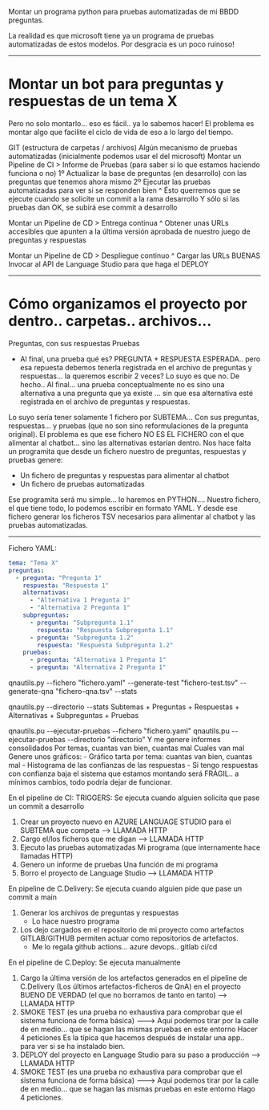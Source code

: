 
Montar un programa python para pruebas automatizadas de mi BBDD preguntas.

La realidad es que microsoft tiene ya un programa de pruebas automatizadas de estos modelos.
Por desgracia es un poco ruinoso!

---

# Montar un bot para preguntas y respuestas de un tema X

Pero no solo montarlo... eso es fácil.. ya lo sabemos hacer!
El problema es montar algo que facilite el ciclo de vida de eso a lo largo del tiempo.

 GIT (estructura de carpetas / archivos)
 Algún mecanismo de pruebas automatizadas (inicialmente podemos usar el del microsoft)
 Montar un Pipeline de CI > Informe de Pruebas (para saber si lo que estamos haciendo funciona o no)
      1º Actualizar la base de preguntas (en desarrollo) con las preguntas que tenemos ahora mismo
      2º Ejecutar las pruebas automatizadas para ver si se responden bien
  ^
  Ésto querremos que se ejecute cuando se solicite un commit a la rama desarrollo
  Y sólo si las pruebas dan OK, se subirá ese commit a desarrollo

 Montar un Pipeline de CD > Entrega continua
    ^
    Obtener unas URLs accesibles que apunten a la última versión aprobada de nuestro juego de preguntas y respuestas

 Montar un Pipeline de CD > Despliegue continuo
    ^
    Cargar las URLs BUENAS 
    Invocar al API de Language Studio para que haga el DEPLOY


---

# Cómo organizamos el proyecto por dentro.. carpetas.. archivos...

Preguntas, con sus respuestas
Pruebas
- Al final, una prueba qué es? PREGUNTA + RESPUESTA ESPERADA.. pero esa repuesta debemos tenerla registrada en el archivo de preguntas y respuestas... la queremos escribir 2 veces? Lo suyo es que no. De hecho.. Al final... una prueba conceptualmente no es sino una alternativa a una pregunta que ya existe ... sin que esa alternativa esté registrada en el archivo de preguntas y respuestas.

Lo suyo sería tener solamente 1 fichero por SUBTEMA... Con sus preguntas, respuestas... y pruebas (que no son sino reformulaciones de la pregunta original).
El problema es que ese fichero NO ES EL FICHERO con el que alimentar al chatbot... sino las alternativas estarían dentro.
Nos hace falta un programita que desde un fichero nuestro de preguntas, respuestas y pruebas genere:
- Un fichero de preguntas y respuestas para alimentar al chatbot
- Un fichero de pruebas automatizadas

Ese programita será mu simple... lo haremos en PYTHON....
Nuestro fichero, el que tiene todo, lo podemos escribir en formato YAML.
Y desde ese fichero generar los ficheros TSV necesarios para alimentar al chatbot y las pruebas automatizadas.

---

Fichero YAML:
```yaml
tema: "Tema X"
preguntas:
  - pregunta: "Pregunta 1"
    respuesta: "Respuesta 1"
    alternativas:
      - "Alternativa 1 Pregunta 1"
      - "Alternativa 2 Pregunta 1"
    subpreguntas:
      - pregunta: "Subpregunta 1.1"
        respuesta: "Respuesta Subpregunta 1.1"
      - pregunta: "Subpregunta 1.2"
        respuesta: "Respuesta Subpregunta 1.2"
    pruebas:
      - pregunta: "Alternativa 1 Pregunta 1"
      - pregunta: "Alternativa 2 Pregunta 1"
```

qnautils.py --fichero "fichero.yaml" --generate-test "fichero-test.tsv" --generate-qna "fichero-qna.tsv" --stats

qnautils.py --directorio --stats
  Subtemas + Preguntas + Respuestas + Alternativas + Subpreguntas + Pruebas

qnautils.pu --ejecutar-pruebas --fichero "fichero.yaml"
qnautils.pu --ejecutar-pruebas --directorio "directorio"
 Y me genere informes consolidados
    Por temas, cuantas van bien, cuantas mal
    Cuales van mal
    Genere unos gráficos:
    - Gráfico tarta por tema: cuantas van bien, cuantas mal
    - Histograma de las confianzas de las respuestas
    - Si tengo respuestas con confianza baja el sistema que estamos montando será FRÁGIL.. a mínimos cambios, todo podría dejar de funcionar.


En el pipeline de CI: TRIGGERS: Se ejecuta cuando alguien solicita que pase un commit a desarrollo
1. Crear un proyecto nuevo en AZURE LANGUAGE STUDIO para el SUBTEMA que competa
    --> LLAMADA HTTP  
2. Cargo el/los ficheros que me digan
    --> LLAMADA HTTP  
3. Ejecuto las pruebas automatizadas
     Mi programa (que internamente hace llamadas HTTP)
5. Genero un informe de pruebas
     Una función de mi programa
6. Borro el proyecto de Language Studio
    --> LLAMADA HTTP  

En pipeline de C.Delivery: Se ejecuta cuando alguien pide que pase un commit a main
1. Generar los archivos de preguntas y respuestas
   - Lo hace nuestro programa 
3. Los dejo cargados en el repositorio de mi proyecto como artefactos
   GITLAB/GITHUB permiten actuar como repositorios de artefactos.
    - Me lo regala github actions... azure devops.. gitlab ci/cd

En el pipeline de C.Deploy: Se ejecuta manualmente
1. Cargo la última versión de los artefactos generados en el pipeline de C.Delivery (Los últimos artefactos-ficheros de QnA)
   en el proyecto BUENO DE VERDAD (el que no borramos de tanto en tanto) 
    --> LLAMADA HTTP
2. SMOKE TEST (es una prueba no exhaustiva para comprobar que el sistema funciona de forma básica)
    ---> Aquí podemos tirar por la calle de en medio... que se hagan las mismas pruebas en este entorno
    Hacer 4 peticiones
    Es la típica que hacemos después de instalar una app.. para ver si se ha instalado bien.
3. DEPLOY del proyecto en Language Studio para su paso a producción
    --> LLAMADA HTTP
4. SMOKE TEST (es una prueba no exhaustiva para comprobar que el sistema funciona de forma básica)
    ---> Aquí podemos tirar por la calle de en medio... que se hagan las mismas pruebas en este entorno
    Hago 4 peticiones.

